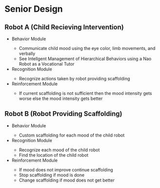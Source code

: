# Senior Design

<h2>Robot A (Child Recieving Intervention)</h2>
<ul>
<li>Behavior Module</li>
  <ul>
    <li>Communicate child mood using the eye color, limb movements, and verbally</li>
    <li>See Intellgent Management of Hierarchical Behaviors using a Nao Robot as a Vocational Tutor</li>
  </ul>
<li>Recognition Module</li>
  <ul>
    <li>Recognize actions taken by robot providing scaffolding</li>
  </ul>
<li>Reinforcement Module</li>
  <ul>
    <li>If current scaffolding is not sufficient then the mood intensity gets worse else the mood intensity gets better</li>
  </ul>
</ul>
<h2>Robot B (Robot Providing Scaffolding)</h2>
<ul>
<li>Behavior Module</li>
  <ul>
    <li>Custom scaffolding for each mood of the child robot</li>
  </ul>
<li>Recognition Module</li>
  <ul>
    <li>Recognize each mood of the child robot</li>
    <li>Find the location of the child robot</li>
  </ul>
<li>Reinforcement Module</li>
  <ul>
    <li>If mood does not improve continue scaffolding</li>
    <li>Stop scaffolding if mood is done</li>
    <li>Change scaffolding if mood does not get better</li>
  </ul>
</ul>
